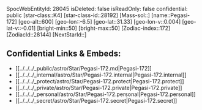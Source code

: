 ﻿---
location: [31.33,6.5,600]
type: Star
tags:
- astro/Star

---
SpocWebEntityId: 28045
isDeleted: false
isReadOnly: false
confidential: public
[star-class::K4]
[star-class-id::28192]
[Mass-sol::]
[name::Pegasi-172]
[geo-alt::600]
[geo-lon::-6.5]
[geo-lat::31.33]
[geo-lon-v::0.004]
[geo-lat-v::-0.01]
[bright-min::50]
[bright-max::50]
[Zodiac-index::172]
[ZodiacId::28144]
[NextStarId::]



## Confidential Links & Embeds: 
- [[../../../_public/astro/Star/Pegasi-172.md|Pegasi-172]] 
- [[../../../_internal/astro/Star/Pegasi-172.internal|Pegasi-172.internal]] 
- [[../../../_protect/astro/Star/Pegasi-172.protect|Pegasi-172.protect]] 
- [[../../../_private/astro/Star/Pegasi-172.private|Pegasi-172.private]] 
- [[../../../_personal/astro/Star/Pegasi-172.personal|Pegasi-172.personal]] 
- [[../../../_secret/astro/Star/Pegasi-172.secret|Pegasi-172.secret]] 
